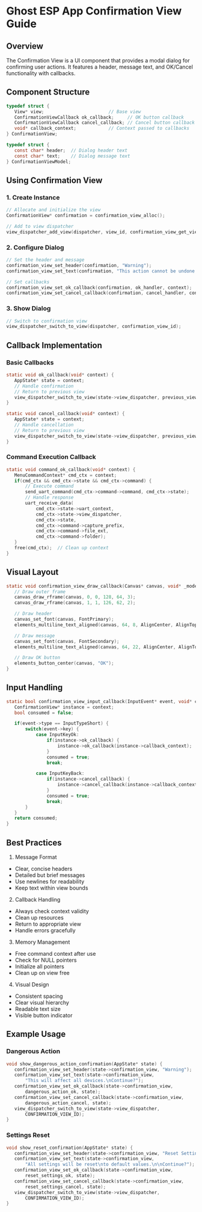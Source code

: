 # Ghost ESP App Confirmation View Guide

## Overview
The Confirmation View is a UI component that provides a modal dialog for confirming user actions. It features a header, message text, and OK/Cancel functionality with callbacks.

## Component Structure
```c
typedef struct {
   View* view;                        // Base view
   ConfirmationViewCallback ok_callback;     // OK button callback
   ConfirmationViewCallback cancel_callback; // Cancel button callback
   void* callback_context;            // Context passed to callbacks
} ConfirmationView;

typedef struct {
   const char* header;  // Dialog header text
   const char* text;    // Dialog message text
} ConfirmationViewModel;
```

## Using Confirmation View

### 1. Create Instance
```c
// Allocate and initialize the view
ConfirmationView* confirmation = confirmation_view_alloc();

// Add to view dispatcher
view_dispatcher_add_view(dispatcher, view_id, confirmation_view_get_view(confirmation));
```

### 2. Configure Dialog
```c
// Set the header and message
confirmation_view_set_header(confirmation, "Warning");
confirmation_view_set_text(confirmation, "This action cannot be undone.\nContinue?");

// Set callbacks
confirmation_view_set_ok_callback(confirmation, ok_handler, context);
confirmation_view_set_cancel_callback(confirmation, cancel_handler, context);
```

### 3. Show Dialog
```c
// Switch to confirmation view
view_dispatcher_switch_to_view(dispatcher, confirmation_view_id);
```

## Callback Implementation

### Basic Callbacks
```c
static void ok_callback(void* context) {
   AppState* state = context;
   // Handle confirmation
   // Return to previous view
   view_dispatcher_switch_to_view(state->view_dispatcher, previous_view);
}

static void cancel_callback(void* context) {
   AppState* state = context;
   // Handle cancellation
   // Return to previous view
   view_dispatcher_switch_to_view(state->view_dispatcher, previous_view);
}
```

### Command Execution Callback
```c
static void command_ok_callback(void* context) {
   MenuCommandContext* cmd_ctx = context;
   if(cmd_ctx && cmd_ctx->state && cmd_ctx->command) {
       // Execute command
       send_uart_command(cmd_ctx->command->command, cmd_ctx->state);
       // Handle response
       uart_receive_data(
           cmd_ctx->state->uart_context,
           cmd_ctx->state->view_dispatcher,
           cmd_ctx->state,
           cmd_ctx->command->capture_prefix,
           cmd_ctx->command->file_ext,
           cmd_ctx->command->folder);
   }
   free(cmd_ctx);  // Clean up context
}
```

## Visual Layout
```c
static void confirmation_view_draw_callback(Canvas* canvas, void* _model) {
   // Draw outer frame
   canvas_draw_rframe(canvas, 0, 0, 128, 64, 3);
   canvas_draw_rframe(canvas, 1, 1, 126, 62, 2);

   // Draw header
   canvas_set_font(canvas, FontPrimary);
   elements_multiline_text_aligned(canvas, 64, 8, AlignCenter, AlignTop, header);

   // Draw message
   canvas_set_font(canvas, FontSecondary);
   elements_multiline_text_aligned(canvas, 64, 22, AlignCenter, AlignTop, text);

   // Draw OK button
   elements_button_center(canvas, "OK");
}
```

## Input Handling
```c
static bool confirmation_view_input_callback(InputEvent* event, void* context) {
   ConfirmationView* instance = context;
   bool consumed = false;

   if(event->type == InputTypeShort) {
       switch(event->key) {
           case InputKeyOk:
               if(instance->ok_callback) {
                   instance->ok_callback(instance->callback_context);
               }
               consumed = true;
               break;

           case InputKeyBack:
               if(instance->cancel_callback) {
                   instance->cancel_callback(instance->callback_context);
               }
               consumed = true;
               break;
       }
   }
   return consumed;
}
```

## Best Practices

1. Message Format
  - Clear, concise headers
  - Detailed but brief messages
  - Use newlines for readability
  - Keep text within view bounds

2. Callback Handling
  - Always check context validity
  - Clean up resources
  - Return to appropriate view
  - Handle errors gracefully

3. Memory Management
  - Free command context after use
  - Check for NULL pointers
  - Initialize all pointers
  - Clean up on view free

4. Visual Design
  - Consistent spacing
  - Clear visual hierarchy
  - Readable text size
  - Visible button indicator

## Example Usage

### Dangerous Action
```c
void show_dangerous_action_confirmation(AppState* state) {
   confirmation_view_set_header(state->confirmation_view, "Warning");
   confirmation_view_set_text(state->confirmation_view, 
       "This will affect all devices.\nContinue?");
   confirmation_view_set_ok_callback(state->confirmation_view, 
       dangerous_action_ok, state);
   confirmation_view_set_cancel_callback(state->confirmation_view, 
       dangerous_action_cancel, state);
   view_dispatcher_switch_to_view(state->view_dispatcher, 
       CONFIRMATION_VIEW_ID);
}
```

### Settings Reset
```c
void show_reset_confirmation(AppState* state) {
   confirmation_view_set_header(state->confirmation_view, "Reset Settings");
   confirmation_view_set_text(state->confirmation_view,
       "All settings will be reset\nto default values.\n\nContinue?");
   confirmation_view_set_ok_callback(state->confirmation_view,
       reset_settings_ok, state);
   confirmation_view_set_cancel_callback(state->confirmation_view,
       reset_settings_cancel, state);
   view_dispatcher_switch_to_view(state->view_dispatcher,
       CONFIRMATION_VIEW_ID);
}
```